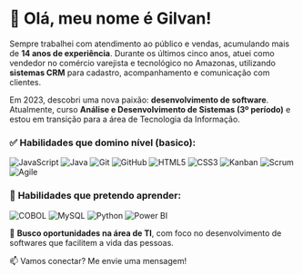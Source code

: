 # 👋 Olá, meu nome é Gilvan!  

Sempre trabalhei com atendimento ao público e vendas, acumulando mais de **14 anos de experiência**. Durante os últimos cinco anos, atuei como vendedor no comércio varejista e tecnológico no Amazonas, utilizando **sistemas CRM** para cadastro, acompanhamento e comunicação com clientes.  

Em 2023, descobri uma nova paixão: **desenvolvimento de software**. Atualmente, curso **Análise e Desenvolvimento de Sistemas (3º período)** e estou em transição para a área de Tecnologia da Informação.  

### ✅ **Habilidades que domino nível (basico):**
![JavaScript](https://img.shields.io/badge/JavaScript-F7DF1E?style=for-the-badge&logo=javascript&logoColor=black)
![Java](https://img.shields.io/badge/Java-007396?style=for-the-badge&logo=java&logoColor=white)
![Git](https://img.shields.io/badge/Git-F05032?style=for-the-badge&logo=git&logoColor=white)
![GitHub](https://img.shields.io/badge/GitHub-181717?style=for-the-badge&logo=github&logoColor=white)
![HTML5](https://img.shields.io/badge/HTML5-E34F26?style=for-the-badge&logo=html5&logoColor=white)
![CSS3](https://img.shields.io/badge/CSS3-1572B6?style=for-the-badge&logo=css3&logoColor=white)
![Kanban](https://img.shields.io/badge/Kanban-0079BF?style=for-the-badge&logo=trello&logoColor=white)
![Scrum](https://img.shields.io/badge/Scrum-009FDA?style=for-the-badge&logo=scrumalliance&logoColor=white)
![Agile](https://img.shields.io/badge/Agile-000000?style=for-the-badge&logo=agile&logoColor=white)

### 🚀 **Habilidades que pretendo aprender:**
![COBOL](https://img.shields.io/badge/COBOL-003B6F?style=for-the-badge&logo=cobol&logoColor=white)
![MySQL](https://img.shields.io/badge/MySQL-4479A1?style=for-the-badge&logo=mysql&logoColor=white)
![Python](https://img.shields.io/badge/Python-3776AB?style=for-the-badge&logo=python&logoColor=white)
![Power BI](https://img.shields.io/badge/Power%20BI-F2C811?style=for-the-badge&logo=powerbi&logoColor=black)

💼 **Busco oportunidades na área de TI**, com foco no desenvolvimento de softwares que facilitem a vida das pessoas.  

📫 Vamos conectar? Me envie uma mensagem!  
